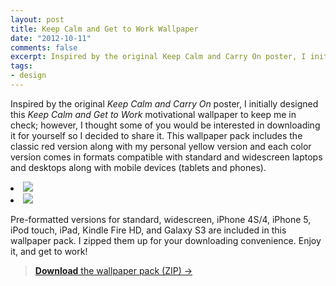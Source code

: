 ```yaml
---
layout: post
title: Keep Calm and Get to Work Wallpaper
date: "2012-10-11"
comments: false
excerpt: Inspired by the original Keep Calm and Carry On poster, I initially designed this Keep Calm and Get to Work motivational wallpaper to keep me in check; however, I thought some of you would be interested in downloading it for yourself so I decided to share it
tags:
- design
---
```


Inspired by the original *Keep Calm and Carry On* poster, I initially designed this *Keep Calm and Get to Work* motivational wallpaper to keep me in check; however, I thought some of you would be interested in downloading it for yourself so I decided to share it. This wallpaper pack includes the classic red version along with my personal yellow version and each color version comes in formats compatible with standard and widescreen laptops and desktops along with mobile devices (tablets and phones).

<div class="rslides-container">
  <div class="rslides navigation">
    <li><img src="https://farm8.staticflickr.com/7133/8074964451_d07858b9b8.jpg" /></li>
    <li><img src="https://farm8.staticflickr.com/7118/8074958252_dc32dfb8f7.jpg" /></li>
  </div>
</div>

Pre-formatted versions for standard, widescreen, iPhone 4S/4, iPhone 5, iPod touch, iPad, Kindle Fire HD, and Galaxy S3 are included in this wallpaper pack. I zipped them up for your downloading convenience. Enjoy it, and get to work!

<blockquote class="quote"><a title="Download the Keep Calm and Get to Work wallpaper pack (ZIP)" href="https://docs.google.com/uc?id=0B1Z3FsizLUAGQWVBN0hBbHJMdUk&export=download"><strong>Download</strong> the wallpaper pack (ZIP) &rarr;</a></blockquote>